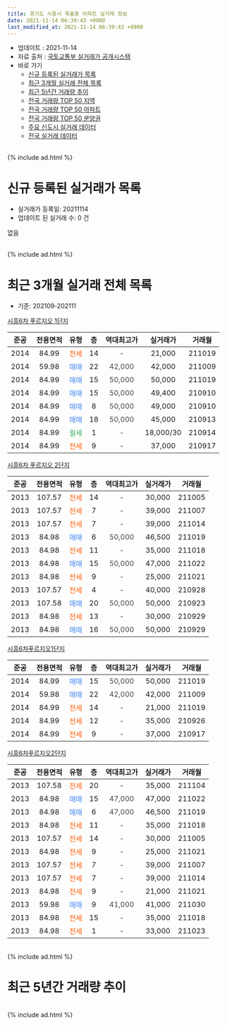 ```yaml
---
title: 경기도 시흥시 죽율동 아파트 실거래 정보
date: 2021-11-14 06:39:43 +0900
last_modified_at: 2021-11-14 06:39:43 +0900
---
```


* 업데이트 : 2021-11-14
* 자료 출처 : [국토교통부 실거래가 공개시스템](http://rt.molit.go.kr)
* 바로 가기
    * [신규 등록된 실거래가 목록](#신규-등록된-실거래가-목록)
    * [최근 3개월 실거래 전체 목록](#최근-3개월-실거래-전체-목록)
    * [최근 5년간 거래량 추이](#최근-5년간-거래량-추이)
    * [전국 거래량 TOP 50 지역](https://inasie.github.io/apt-trade-info/최근-3개월-전국에서-가장-거래가-많이-발생한-지역)
    * [전국 거래량 TOP 50 아파트](https://inasie.github.io/apt-trade-info/최근-3개월-전국에서-가장-거래가-많이-발생한-아파트)
    * [전국 거래량 TOP 50 분양권](https://inasie.github.io/apt-trade-info/최근-3개월-전국에서-가장-거래가-많이-발생한-분양권)
    * [주요 신도시 실거래 데이터](https://inasie.github.io/apt-trade-info/주요-신도시)
    * [전국 실거래 데이터](https://inasie.github.io/apt-trade-info/전국)
<br>
{% include ad.html %}
<br>

# 신규 등록된 실거래가 목록
* 실거래가 등록일: 20211114
* 업데이트 된 실거래 수: 0 건

없음

<br>
{% include ad.html %}
<br>

# 최근 3개월 실거래 전체 목록
* 기준: 202109-202111


[시흥6차 푸르지오 1단지](https://search.naver.com/search.naver?query=%EA%B2%BD%EA%B8%B0%EB%8F%84+%EC%8B%9C%ED%9D%A5%EC%8B%9C+%EC%A3%BD%EC%9C%A8%EB%8F%99+%EC%8B%9C%ED%9D%A56%EC%B0%A8+%ED%91%B8%EB%A5%B4%EC%A7%80%EC%98%A4+1%EB%8B%A8%EC%A7%80)

|준공|전용면적|유형|층|역대최고가|실거래가|거래월|
|:---:|:---:|:---:|:---:|:---:|:---:|:---:|
|2014|84.99|<span style="color:#ff5a00">전세</span>|14|<span style="color:#444444">-</span>|21,000|211019|
|2014|59.98|<span style="color:#4285f3">매매</span>|22|<span style="color:#444444">42,000</span>|42,000|211009|
|2014|84.99|<span style="color:#4285f3">매매</span>|15|<span style="color:#444444">50,000</span>|50,000|211019|
|2014|84.99|<span style="color:#4285f3">매매</span>|15|<span style="color:#444444">50,000</span>|49,400|210910|
|2014|84.99|<span style="color:#4285f3">매매</span>|8|<span style="color:#444444">50,000</span>|49,000|210910|
|2014|84.99|<span style="color:#4285f3">매매</span>|18|<span style="color:#444444">50,000</span>|45,000|210913|
|2014|84.99|<span style="color:#34a853">월세</span>|1|<span style="color:#444444">-</span>|18,000/30|210914|
|2014|84.99|<span style="color:#ff5a00">전세</span>|9|<span style="color:#444444">-</span>|37,000|210917|

[시흥6차 푸르지오 2단지](https://search.naver.com/search.naver?query=%EA%B2%BD%EA%B8%B0%EB%8F%84+%EC%8B%9C%ED%9D%A5%EC%8B%9C+%EC%A3%BD%EC%9C%A8%EB%8F%99+%EC%8B%9C%ED%9D%A56%EC%B0%A8+%ED%91%B8%EB%A5%B4%EC%A7%80%EC%98%A4+2%EB%8B%A8%EC%A7%80)

|준공|전용면적|유형|층|역대최고가|실거래가|거래월|
|:---:|:---:|:---:|:---:|:---:|:---:|:---:|
|2013|107.57|<span style="color:#ff5a00">전세</span>|14|<span style="color:#444444">-</span>|30,000|211005|
|2013|107.57|<span style="color:#ff5a00">전세</span>|7|<span style="color:#444444">-</span>|39,000|211007|
|2013|107.57|<span style="color:#ff5a00">전세</span>|7|<span style="color:#444444">-</span>|39,000|211014|
|2013|84.98|<span style="color:#4285f3">매매</span>|6|<span style="color:#444444">50,000</span>|46,500|211019|
|2013|84.98|<span style="color:#ff5a00">전세</span>|11|<span style="color:#444444">-</span>|35,000|211018|
|2013|84.98|<span style="color:#4285f3">매매</span>|15|<span style="color:#444444">50,000</span>|47,000|211022|
|2013|84.98|<span style="color:#ff5a00">전세</span>|9|<span style="color:#444444">-</span>|25,000|211021|
|2013|107.57|<span style="color:#ff5a00">전세</span>|4|<span style="color:#444444">-</span>|40,000|210928|
|2013|107.58|<span style="color:#4285f3">매매</span>|20|<span style="color:#444444">50,000</span>|50,000|210923|
|2013|84.98|<span style="color:#ff5a00">전세</span>|13|<span style="color:#444444">-</span>|30,000|210929|
|2013|84.98|<span style="color:#4285f3">매매</span>|16|<span style="color:#444444">50,000</span>|50,000|210929|

[시흥6차푸르지오1단지](https://search.naver.com/search.naver?query=%EA%B2%BD%EA%B8%B0%EB%8F%84+%EC%8B%9C%ED%9D%A5%EC%8B%9C+%EC%A3%BD%EC%9C%A8%EB%8F%99+%EC%8B%9C%ED%9D%A56%EC%B0%A8%ED%91%B8%EB%A5%B4%EC%A7%80%EC%98%A41%EB%8B%A8%EC%A7%80)

|준공|전용면적|유형|층|역대최고가|실거래가|거래월|
|:---:|:---:|:---:|:---:|:---:|:---:|:---:|
|2014|84.99|<span style="color:#4285f3">매매</span>|15|<span style="color:#444444">50,000</span>|50,000|211019|
|2014|59.98|<span style="color:#4285f3">매매</span>|22|<span style="color:#444444">42,000</span>|42,000|211009|
|2014|84.99|<span style="color:#ff5a00">전세</span>|14|<span style="color:#444444">-</span>|21,000|211019|
|2014|84.99|<span style="color:#ff5a00">전세</span>|12|<span style="color:#444444">-</span>|35,000|210926|
|2014|84.99|<span style="color:#ff5a00">전세</span>|9|<span style="color:#444444">-</span>|37,000|210917|

[시흥6차푸르지오2단지](https://search.naver.com/search.naver?query=%EA%B2%BD%EA%B8%B0%EB%8F%84+%EC%8B%9C%ED%9D%A5%EC%8B%9C+%EC%A3%BD%EC%9C%A8%EB%8F%99+%EC%8B%9C%ED%9D%A56%EC%B0%A8%ED%91%B8%EB%A5%B4%EC%A7%80%EC%98%A42%EB%8B%A8%EC%A7%80)

|준공|전용면적|유형|층|역대최고가|실거래가|거래월|
|:---:|:---:|:---:|:---:|:---:|:---:|:---:|
|2013|107.58|<span style="color:#ff5a00">전세</span>|20|<span style="color:#444444">-</span>|35,000|211104|
|2013|84.98|<span style="color:#4285f3">매매</span>|15|<span style="color:#444444">47,000</span>|47,000|211022|
|2013|84.98|<span style="color:#4285f3">매매</span>|6|<span style="color:#444444">47,000</span>|46,500|211019|
|2013|84.98|<span style="color:#ff5a00">전세</span>|11|<span style="color:#444444">-</span>|35,000|211018|
|2013|107.57|<span style="color:#ff5a00">전세</span>|14|<span style="color:#444444">-</span>|30,000|211005|
|2013|84.98|<span style="color:#ff5a00">전세</span>|9|<span style="color:#444444">-</span>|25,000|211021|
|2013|107.57|<span style="color:#ff5a00">전세</span>|7|<span style="color:#444444">-</span>|39,000|211007|
|2013|107.57|<span style="color:#ff5a00">전세</span>|7|<span style="color:#444444">-</span>|39,000|211014|
|2013|84.98|<span style="color:#ff5a00">전세</span>|9|<span style="color:#444444">-</span>|21,000|211021|
|2013|59.98|<span style="color:#4285f3">매매</span>|9|<span style="color:#444444">41,000</span>|41,000|211030|
|2013|84.98|<span style="color:#ff5a00">전세</span>|15|<span style="color:#444444">-</span>|35,000|211018|
|2013|84.98|<span style="color:#ff5a00">전세</span>|1|<span style="color:#444444">-</span>|33,000|211023|


<br>
{% include ad.html %}
<br>

# 최근 5년간 거래량 추이


<div style="width:100%;">
    <canvas id="deal_progress" height="200"></canvas>
</div>

<script>
new Chart(document.getElementById("deal_progress"), {
    type: 'line',
    data: {
        labels: ['201611','201612','201701','201702','201703','201704','201705','201706','201707','201708','201709','201710','201711','201712','201801','201802','201803','201804','201805','201806','201807','201808','201809','201810','201811','201812','201901','201902','201903','201904','201905','201906','201907','201908','201909','201910','201911','201912','202001','202002','202003','202004','202005','202006','202007','202008','202009','202010','202011','202012','202101','202102','202103','202104','202105','202106','202107','202108','202109','202110','202111'],
        datasets: [{
            label: '매매',
            pointRadius: 1,
            data: [11, 8, 7, 4, 5, 3, 5, 10, 4, 14, 6, 8, 14, 8, 7, 6, 7, 11, 10, 8, 9, 16, 8, 11, 10, 7, 7, 6, 4, 7, 7, 5, 9, 14, 5, 8, 7, 13, 6, 17, 24, 31, 32, 32, 26, 20, 18, 25, 17, 25, 14, 29, 28, 36, 21, 8, 7, 9, 5, 9, 0],
            borderColor: "rgba(255, 201, 14, 1)",
            backgroundColor: "rgba(255, 201, 14, 0.5)",
            fill: false,
            lineTension: 0
        },{
            label: '전월세',
            pointRadius: 1,
            data: [8, 3, 6, 4, 11, 7, 5, 3, 9, 7, 7, 7, 5, 7, 6, 6, 11, 15, 18, 10, 10, 12, 12, 8, 4, 10, 7, 8, 9, 5, 5, 12, 9, 17, 7, 14, 7, 8, 6, 10, 4, 12, 8, 11, 8, 8, 6, 9, 6, 6, 7, 2, 4, 4, 7, 9, 7, 7, 6, 15, 1],
            borderColor: "rgba(0, 141, 185, 1)",
            backgroundColor: "rgba(0, 141, 185, 0.5)",
            fill: false,
            lineTension: 0
        }
        ]
    },
    options: {
        responsive: true,
        title: {
            display: false
        },
        tooltips: {
            mode: 'index',
            intersect: false
        },
        hover: {
            mode: 'nearest',
            intersect: true
        },
        scales: {
            xAxes: [{
                display: true,
                scaleLabel: {
                    display: true,
                    labelString: '년/월'
                }
            }],
            yAxes: [{
                display: true,
                ticks: {
                    suggestedMin: 0,
                },
                scaleLabel: {
                    display: true,
                    labelString: '실거래 수'
                }
            }]
        }
    }
});

</script>


<br>
{% include ad.html %}
<br>

